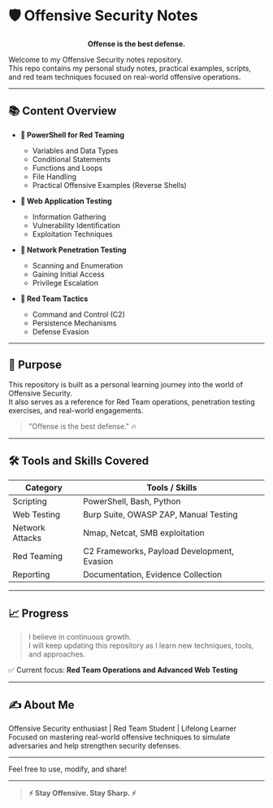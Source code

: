 # 🛡️ Offensive Security Notes



<p align="center">
 <b>Offense is the best defense.</b>
</p>



Welcome to my Offensive Security notes repository.  
This repo contains my personal study notes, practical examples, scripts, and red team techniques focused on real-world offensive operations.

---

## 📚 Content Overview

- **🔹 PowerShell for Red Teaming**
  - Variables and Data Types
  - Conditional Statements
  - Functions and Loops
  - File Handling
  - Practical Offensive Examples (Reverse Shells)

- **🔹 Web Application Testing**
  - Information Gathering
  - Vulnerability Identification
  - Exploitation Techniques

- **🔹 Network Penetration Testing**
  - Scanning and Enumeration
  - Gaining Initial Access
  - Privilege Escalation

- **🔹 Red Team Tactics**
  - Command and Control (C2)
  - Persistence Mechanisms
  - Defense Evasion

---

## 🎯 Purpose

This repository is built as a personal learning journey into the world of Offensive Security.  
It also serves as a reference for Red Team operations, penetration testing exercises, and real-world engagements.

> "Offense is the best defense." 🔥

---

## 🛠️ Tools and Skills Covered

| Category           | Tools / Skills                                  |
|--------------------|-------------------------------------------------|
| Scripting          | PowerShell, Bash, Python                       |
| Web Testing        | Burp Suite, OWASP ZAP, Manual Testing          |
| Network Attacks    | Nmap, Netcat, SMB exploitation                 |
| Red Teaming        | C2 Frameworks, Payload Development, Evasion    |
| Reporting          | Documentation, Evidence Collection            |

---

## 📈 Progress

> I believe in continuous growth.  
> I will keep updating this repository as I learn new techniques, tools, and approaches.

✅ Current focus: **Red Team Operations and Advanced Web Testing**

---

## ✍️ About Me

Offensive Security enthusiast | Red Team Student | Lifelong Learner  
Focused on mastering real-world offensive techniques to simulate adversaries and help strengthen security defenses.

---

<!--## 📫 Connect With Me

- GitHub: [Your GitHub Username](https://github.com/YourUsername)
- LinkedIn: [Your LinkedIn Profile](#)
- Blog (coming soon!)

---

## 📜 License

This repository is licensed under the [MIT License](LICENSE).-->

Feel free to use, modify, and share!

---

> **⚡ Stay Offensive. Stay Sharp. ⚡**
